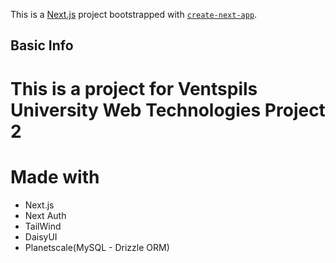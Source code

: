 This is a [Next.js](https://nextjs.org/) project bootstrapped with [`create-next-app`](https://github.com/vercel/next.js/tree/canary/packages/create-next-app).

## Basic Info

# This is a project for Ventspils University Web Technologies Project 2

# Made with
- Next.js
- Next Auth
- TailWind
- DaisyUI
- Planetscale(MySQL - Drizzle ORM)
